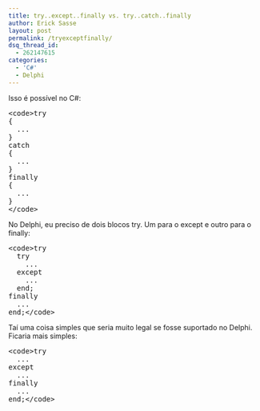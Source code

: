 ```yaml
---
title: try..except..finally vs. try..catch..finally
author: Erick Sasse
layout: post
permalink: /tryexceptfinally/
dsq_thread_id:
  - 262147615
categories:
  - 'C#'
  - Delphi
---
```

Isso &eacute; poss&iacute;vel no C#:

<pre class="wp-code-highlight prettyprint">&lt;code&gt;try
{
  ...
}
catch
{
  ...
}
finally
{
  ...
}
&lt;/code&gt;</pre>

No Delphi, eu preciso de dois blocos try. Um para o except e outro para o finally:

<pre class="wp-code-highlight prettyprint">&lt;code&gt;try
  try
    ...
  except
    ...
  end;
finally
  ...
end;&lt;/code&gt;</pre>

Ta&iacute; uma coisa simples que seria muito legal se fosse suportado no Delphi. Ficaria mais simples:

<pre class="wp-code-highlight prettyprint">&lt;code&gt;try
  ...
except
  ...
finally
  ...
end;&lt;/code&gt;</pre>